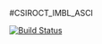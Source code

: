 #CSIROCT_IMBL_ASCI

[![Build Status](https://travis-ci.org/darrent1974/CSIROCT-IMBL-ASCI.svg?branch=master)](https://travis-ci.org/darrent1974/CSIROCT-IMBL-ASCI)
